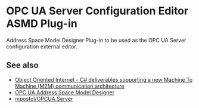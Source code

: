 # OPC UA Server Configuration Editor ASMD Plug-in

Address Space Model Designer Plug-in to be used as the OPC UA Server configuration external editor.

## See also

- [Object Oriented Internet - C# deliverables supporting a new Machine To Machine (M2M) communication architecture](https://github.com/mpostol/OPCUA.Server.ConfigEditor)
- [OPC UA Address Space Model Designer](https://github.com/mpostol/ASMD)
- [mpostol/OPCUA.Server](https://github.com/mpostol/OPCUA.Server)
